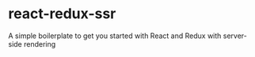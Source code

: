 # react-redux-ssr
A simple boilerplate to get you started with React and Redux with server-side rendering
